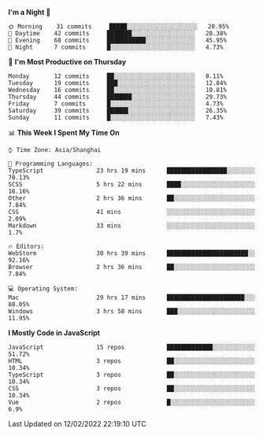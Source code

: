 <!--START_SECTION:waka-->
**I'm a Night 🦉** 

```text
🌞 Morning    31 commits     █████░░░░░░░░░░░░░░░░░░░░   20.95% 
🌆 Daytime    42 commits     ███████░░░░░░░░░░░░░░░░░░   28.38% 
🌃 Evening    68 commits     ███████████░░░░░░░░░░░░░░   45.95% 
🌙 Night      7 commits      █░░░░░░░░░░░░░░░░░░░░░░░░   4.73%

```
📅 **I'm Most Productive on Thursday** 

```text
Monday       12 commits     ██░░░░░░░░░░░░░░░░░░░░░░░   8.11% 
Tuesday      19 commits     ███░░░░░░░░░░░░░░░░░░░░░░   12.84% 
Wednesday    16 commits     ██░░░░░░░░░░░░░░░░░░░░░░░   10.81% 
Thursday     44 commits     ███████░░░░░░░░░░░░░░░░░░   29.73% 
Friday       7 commits      █░░░░░░░░░░░░░░░░░░░░░░░░   4.73% 
Saturday     39 commits     ██████░░░░░░░░░░░░░░░░░░░   26.35% 
Sunday       11 commits     █░░░░░░░░░░░░░░░░░░░░░░░░   7.43%

```


📊 **This Week I Spent My Time On** 

```text
⌚︎ Time Zone: Asia/Shanghai

💬 Programming Languages: 
TypeScript               23 hrs 19 mins      █████████████████░░░░░░░░   70.13% 
SCSS                     5 hrs 22 mins       ████░░░░░░░░░░░░░░░░░░░░░   16.16% 
Other                    2 hrs 36 mins       ██░░░░░░░░░░░░░░░░░░░░░░░   7.84% 
CSS                      41 mins             ░░░░░░░░░░░░░░░░░░░░░░░░░   2.09% 
Markdown                 33 mins             ░░░░░░░░░░░░░░░░░░░░░░░░░   1.7%

🔥 Editors: 
WebStorm                 30 hrs 39 mins      ███████████████████████░░   92.16% 
Browser                  2 hrs 36 mins       ██░░░░░░░░░░░░░░░░░░░░░░░   7.84%

💻 Operating System: 
Mac                      29 hrs 17 mins      ██████████████████████░░░   88.05% 
Windows                  3 hrs 58 mins       ███░░░░░░░░░░░░░░░░░░░░░░   11.95%

```

**I Mostly Code in JavaScript** 

```text
JavaScript               15 repos            █████████████░░░░░░░░░░░░   51.72% 
HTML                     3 repos             ██░░░░░░░░░░░░░░░░░░░░░░░   10.34% 
TypeScript               3 repos             ██░░░░░░░░░░░░░░░░░░░░░░░   10.34% 
CSS                      3 repos             ██░░░░░░░░░░░░░░░░░░░░░░░   10.34% 
Vue                      2 repos             █░░░░░░░░░░░░░░░░░░░░░░░░   6.9%

```



 Last Updated on 12/02/2022 22:19:10 UTC
<!--END_SECTION:waka-->

<!--
**likaiqiang/likaiqiang** is a ✨ _special_ ✨ repository because its `README.md` (this file) appears on your GitHub profile.

Here are some ideas to get you started:

- 🔭 I’m currently working on ...
- 🌱 I’m currently learning ...
- 👯 I’m looking to collaborate on ...
- 🤔 I’m looking for help with ...
- 💬 Ask me about ...
- 📫 How to reach me: ...
- 😄 Pronouns: ...
- ⚡ Fun fact: ...
-->
